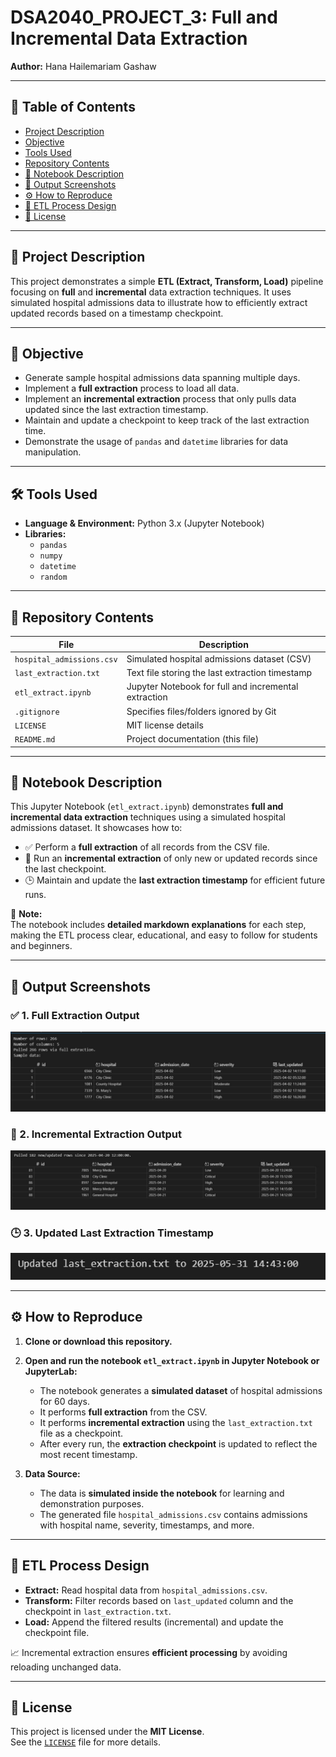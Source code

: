 # DSA2040_PROJECT_3: Full and Incremental Data Extraction

**Author:** Hana Hailemariam Gashaw

---

## 📑 Table of Contents
- [Project Description](#project-description)  
- [Objective](#objective)  
- [Tools Used](#tools-used)  
- [Repository Contents](#repository-contents)  
- [📘 Notebook Description](#notebook-description)  
- [📸 Output Screenshots](#output-screenshots)  
- [⚙️ How to Reproduce](#how-to-reproduce)  
- [🔁 ETL Process Design](#etl-process-design)  
- [📝 License](#license)  

---

## 🧾 Project Description

This project demonstrates a simple **ETL (Extract, Transform, Load)** pipeline focusing on **full** and **incremental** data extraction techniques. It uses simulated hospital admissions data to illustrate how to efficiently extract updated records based on a timestamp checkpoint.

---

## 🎯 Objective

- Generate sample hospital admissions data spanning multiple days.
- Implement a **full extraction** process to load all data.
- Implement an **incremental extraction** process that only pulls data updated since the last extraction timestamp.
- Maintain and update a checkpoint to keep track of the last extraction time.
- Demonstrate the usage of `pandas` and `datetime` libraries for data manipulation.

---

## 🛠 Tools Used

- **Language & Environment:** Python 3.x (Jupyter Notebook)  
- **Libraries:**  
  - `pandas`  
  - `numpy`  
  - `datetime`  
  - `random`  

---

## 📁 Repository Contents

| File                        | Description                                             |
|-----------------------------|---------------------------------------------------------|
| `hospital_admissions.csv`   | Simulated hospital admissions dataset (CSV)             |
| `last_extraction.txt`       | Text file storing the last extraction timestamp         |
| `etl_extract.ipynb`         | Jupyter Notebook for full and incremental extraction    |
| `.gitignore`                | Specifies files/folders ignored by Git                  |
| `LICENSE`                   | MIT license details                                     |
| `README.md`                 | Project documentation (this file)                       |

---

## 📘 Notebook Description

This Jupyter Notebook (`etl_extract.ipynb`) demonstrates **full and incremental data extraction** techniques using a simulated hospital admissions dataset. It showcases how to:

- ✅ Perform a **full extraction** of all records from the CSV file.
- 🔄 Run an **incremental extraction** of only new or updated records since the last checkpoint.
- 🕒 Maintain and update the **last extraction timestamp** for efficient future runs.

📒 **Note:**  
The notebook includes **detailed markdown explanations** for each step, making the ETL process clear, educational, and easy to follow for students and beginners.

---

## 📸 Output Screenshots

### ✅ 1. Full Extraction Output
![Full Extraction](Output_Screenshoots/Full_Extraction.jpg)

### 🔄 2. Incremental Extraction Output
![Incremental Extraction](Output_Screenshoots/Incremental_Extraction.jpg)

### 🕒 3. Updated Last Extraction Timestamp
![Updated Last Extraction](Output_Screenshoots/Updated_last_extraction.jpg)

---

## ⚙️ How to Reproduce

1. **Clone or download this repository.**

2. **Open and run the notebook `etl_extract.ipynb` in Jupyter Notebook or JupyterLab:**

   - The notebook generates a **simulated dataset** of hospital admissions for 60 days.
   - It performs **full extraction** from the CSV.
   - It performs **incremental extraction** using the `last_extraction.txt` file as a checkpoint.
   - After every run, the **extraction checkpoint** is updated to reflect the most recent timestamp.

3. **Data Source:**

   - The data is **simulated inside the notebook** for learning and demonstration purposes.
   - The generated file `hospital_admissions.csv` contains admissions with hospital name, severity, timestamps, and more.

---

## 🔁 ETL Process Design

- **Extract:** Read hospital data from `hospital_admissions.csv`.  
- **Transform:** Filter records based on `last_updated` column and the checkpoint in `last_extraction.txt`.  
- **Load:** Append the filtered results (incremental) and update the checkpoint file.

📈 Incremental extraction ensures **efficient processing** by avoiding reloading unchanged data.

---

## 📝 License

This project is licensed under the **MIT License**.  
See the [`LICENSE`](LICENSE) file for more details.
